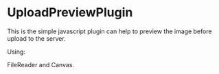 UploadPreviewPlugin
===================

This is the simple javascript plugin can help to preview the image before upload to the server.

Using:  

FileReader and Canvas.
